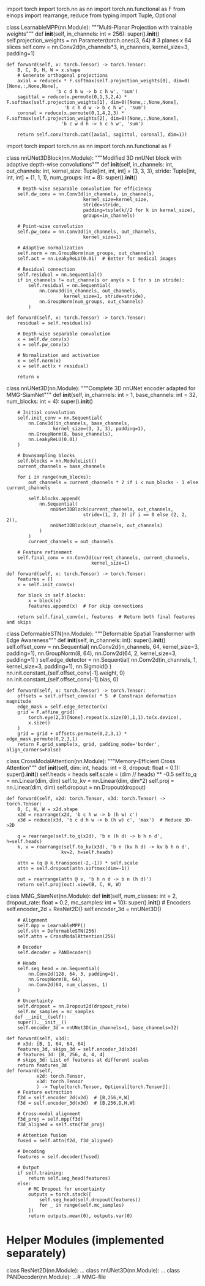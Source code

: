 import torch
import torch.nn as nn
import torch.nn.functional as F
from einops import rearrange, reduce
from typing import Tuple, Optional

class LearnableMPP(nn.Module):
    """Multi-Planar Projection with trainable weights"""
    def __init__(self, in_channels: int = 256):
        super().__init__()
        self.projection_weights = nn.Parameter(torch.ones(3, 64)  # 3 planes x 64 slices
        self.conv = nn.Conv2d(in_channels*3, in_channels, kernel_size=3, padding=1)
        
    def forward(self, x: torch.Tensor) -> torch.Tensor:
        B, C, D, H, W = x.shape
        # Generate orthogonal projections
        axial = reduce(x * F.softmax(self.projection_weights[0], dim=0)[None,:,None,None], 
                      'b c d h w -> b c h w', 'sum')
        sagittal = reduce(x.permute(0,1,3,2,4) * F.softmax(self.projection_weights[1], dim=0)[None,:,None,None],
                         'b c h d w -> b c h w', 'sum')
        coronal = reduce(x.permute(0,1,4,2,3) * F.softmax(self.projection_weights[2], dim=0)[None,:,None,None],
                        'b c w d h -> b c h w', 'sum')
        
        return self.conv(torch.cat([axial, sagittal, coronal], dim=1))
import torch
import torch.nn as nn
import torch.nn.functional as F

class nnUNet3DBlock(nn.Module):
    """Modified 3D nnUNet block with adaptive depth-wise convolutions"""
    def __init__(self, 
                 in_channels: int, 
                 out_channels: int,
                 kernel_size: Tuple[int, int, int] = (3, 3, 3),
                 stride: Tuple[int, int, int] = (1, 1, 1),
                 num_groups: int = 8):
        super().__init__()
        
        # Depth-wise separable convolution for efficiency
        self.dw_conv = nn.Conv3d(in_channels, in_channels, 
                                kernel_size=kernel_size,
                                stride=stride,
                                padding=tuple(k//2 for k in kernel_size),
                                groups=in_channels)
        
        # Point-wise convolution
        self.pw_conv = nn.Conv3d(in_channels, out_channels, 
                                kernel_size=1)
        
        # Adaptive normalization
        self.norm = nn.GroupNorm(num_groups, out_channels)
        self.act = nn.LeakyReLU(0.01)  # Better for medical images
        
        # Residual connection
        self.residual = nn.Sequential()
        if in_channels != out_channels or any(s > 1 for s in stride):
            self.residual = nn.Sequential(
                nn.Conv3d(in_channels, out_channels, 
                         kernel_size=1, stride=stride),
                nn.GroupNorm(num_groups, out_channels)
            )

    def forward(self, x: torch.Tensor) -> torch.Tensor:
        residual = self.residual(x)
        
        # Depth-wise separable convolution
        x = self.dw_conv(x)
        x = self.pw_conv(x)
        
        # Normalization and activation
        x = self.norm(x)
        x = self.act(x + residual)
        
        return x

class nnUNet3D(nn.Module):
    """Complete 3D nnUNet encoder adapted for MMG-SiamNet"""
    def __init__(self, 
                 in_channels: int = 1,
                 base_channels: int = 32,
                 num_blocks: int = 4):
        super().__init__()
        
        # Initial convolution
        self.init_conv = nn.Sequential(
            nn.Conv3d(in_channels, base_channels, 
                     kernel_size=(3, 3, 3), padding=1),
            nn.GroupNorm(8, base_channels),
            nn.LeakyReLU(0.01)
        )
        
        # Downsampling blocks
        self.blocks = nn.ModuleList()
        current_channels = base_channels
        
        for i in range(num_blocks):
            out_channels = current_channels * 2 if i < num_blocks - 1 else current_channels
            
            self.blocks.append(
                nn.Sequential(
                    nnUNet3DBlock(current_channels, out_channels,
                                stride=(1, 2, 2) if i == 0 else (2, 2, 2)),
                    nnUNet3DBlock(out_channels, out_channels)
                )
            )
            current_channels = out_channels
            
        # Feature refinement
        self.final_conv = nn.Conv3d(current_channels, current_channels,
                                   kernel_size=1)

    def forward(self, x: torch.Tensor) -> torch.Tensor:
        features = []
        x = self.init_conv(x)
        
        for block in self.blocks:
            x = block(x)
            features.append(x)  # For skip connections
            
        return self.final_conv(x), features  # Return both final features and skips
class DeformableSTN(nn.Module):
    """Deformable Spatial Transformer with Edge Awareness"""
    def __init__(self, in_channels: int):
        super().__init__()
        self.offset_conv = nn.Sequential(
            nn.Conv2d(in_channels, 64, kernel_size=3, padding=1),
            nn.GroupNorm(8, 64),
            nn.Conv2d(64, 2, kernel_size=3, padding=1)
        )
        self.edge_detector = nn.Sequential(
            nn.Conv2d(in_channels, 1, kernel_size=3, padding=1),
            nn.Sigmoid()
        )
        nn.init.constant_(self.offset_conv[-1].weight, 0)
        nn.init.constant_(self.offset_conv[-1].bias, 0)
        
    def forward(self, x: torch.Tensor) -> torch.Tensor:
        offsets = self.offset_conv(x) * 5  # Constrain deformation magnitude
        edge_mask = self.edge_detector(x)
        grid = F.affine_grid(
            torch.eye(2,3)[None].repeat(x.size(0),1,1).to(x.device), 
            x.size()
        )
        grid = grid + offsets.permute(0,2,3,1) * edge_mask.permute(0,2,3,1)
        return F.grid_sample(x, grid, padding_mode='border', align_corners=False)

class CrossModalAttention(nn.Module):
    """Memory-Efficient Cross Attention"""
    def __init__(self, dim: int, heads: int = 8, dropout: float = 0.1):
        super().__init__()
        self.heads = heads
        self.scale = (dim // heads) ** -0.5
        self.to_q = nn.Linear(dim, dim)
        self.to_kv = nn.Linear(dim, dim*2)
        self.proj = nn.Linear(dim, dim)
        self.dropout = nn.Dropout(dropout)
        
    def forward(self, x2d: torch.Tensor, x3d: torch.Tensor) -> torch.Tensor:
        B, C, H, W = x2d.shape
        x2d = rearrange(x2d, 'b c h w -> b (h w) c')
        x3d = reduce(x3d, 'b c d h w -> b (h w) c', 'max')  # Reduce 3D->2D
        
        q = rearrange(self.to_q(x2d), 'b n (h d) -> b h n d', h=self.heads)
        k, v = rearrange(self.to_kv(x3d), 'b n (kv h d) -> kv b h n d', 
                        kv=2, h=self.heads)
        
        attn = (q @ k.transpose(-2,-1)) * self.scale
        attn = self.dropout(attn.softmax(dim=-1))
        
        out = rearrange(attn @ v, 'b h n d -> b n (h d)')
        return self.proj(out).view(B, C, H, W)

class MMG_SiamNet(nn.Module):
    def __init__(self, 
                 num_classes: int = 2,
                 dropout_rate: float = 0.2,
                 mc_samples: int = 10):
        super().__init__()
        # Encoders
        self.encoder_2d = ResNet2D()
        self.encoder_3d = nnUNet3D()
        
        # Alignment
        self.mpp = LearnableMPP()
        self.stn = DeformableSTN(256)
        self.attn = CrossModalAttention(256)
        
        # Decoder
        self.decoder = PANDecoder()
        
        # Heads
        self.seg_head = nn.Sequential(
            nn.Conv2d(128, 64, 3, padding=1),
            nn.GroupNorm(8, 64),
            nn.Conv2d(64, num_classes, 1)
        )
        
        # Uncertainty
        self.dropout = nn.Dropout2d(dropout_rate)
        self.mc_samples = mc_samples
       def __init__(self):
        super().__init__()
        self.encoder_3d = nnUNet3D(in_channels=1, base_channels=32)
        
    def forward(self, x3d):
        # x3d: [B, 1, 64, 64, 64]
        features_3d, skips_3d = self.encoder_3d(x3d) 
        # features_3d: [B, 256, 4, 4, 4]
        # skips_3d: List of features at different scales
        return features_3d 
    def forward(self, 
               x2d: torch.Tensor, 
               x3d: torch.Tensor
               ) -> Tuple[torch.Tensor, Optional[torch.Tensor]]:
        # Feature extraction
        f2d = self.encoder_2d(x2d)  # [B,256,H,W]
        f3d = self.encoder_3d(x3d)  # [B,256,D,H,W]
        
        # Cross-modal alignment
        f3d_proj = self.mpp(f3d)
        f3d_aligned = self.stn(f3d_proj)
        
        # Attention fusion
        fused = self.attn(f2d, f3d_aligned)
        
        # Decoding
        features = self.decoder(fused)
        
        # Output
        if self.training:
            return self.seg_head(features)
        else:
            # MC Dropout for uncertainty
            outputs = torch.stack([
                self.seg_head(self.dropout(features)) 
                for _ in range(self.mc_samples)
            ])
            return outputs.mean(0), outputs.var(0)

# Helper Modules (implemented separately)
class ResNet2D(nn.Module): ...
class nnUNet3D(nn.Module): ...
class PANDecoder(nn.Module): ...# MMG-file
